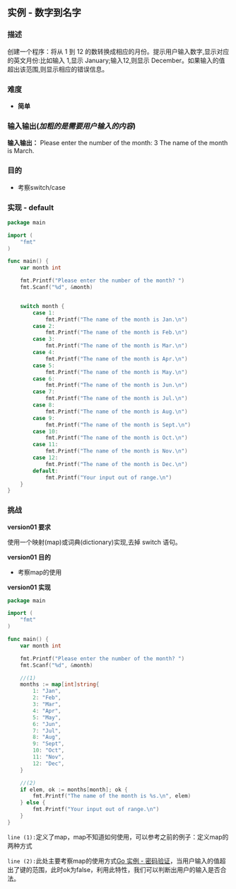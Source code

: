 ##  实例 - 数字到名字

### 描述

创建一个程序：将从 1 到 12 的数转换成相应的月份。提示用户输入数字,显示对应的英文月份:比如输入 1,显示 January;输入12,则显示 December。如果输入的值超出该范围,则显示相应的错误信息。


### 难度

- **简单**

### 输入输出(_加粗的是需要用户输入的内容_)

**输入输出：**
Please enter the number of the month: 3
The name of the month is March.

### 目的

- 考察switch/case

### 实现 - default


```go
package main

import (
	"fmt"
)

func main() {
	var month int

	fmt.Printf("Please enter the number of the month? ")
	fmt.Scanf("%d", &month)


	switch month {
		case 1:
			fmt.Printf("The name of the month is Jan.\n")
		case 2:
			fmt.Printf("The name of the month is Feb.\n")
		case 3:
			fmt.Printf("The name of the month is Mar.\n")
		case 4:
			fmt.Printf("The name of the month is Apr.\n")
		case 5:
			fmt.Printf("The name of the month is May.\n")
		case 6:
			fmt.Printf("The name of the month is Jun.\n")
		case 7:
			fmt.Printf("The name of the month is Jul.\n")
		case 8:
			fmt.Printf("The name of the month is Aug.\n")
		case 9:
			fmt.Printf("The name of the month is Sept.\n")
		case 10:
			fmt.Printf("The name of the month is Oct.\n")
		case 11:
			fmt.Printf("The name of the month is Nov.\n")
		case 12:
			fmt.Printf("The name of the month is Dec.\n")
		default:
			fmt.Printf("Your input out of range.\n")
	}
}

```


### 挑战

**version01 要求**

使用一个映射(map)或词典(dictionary)实现,去掉 switch 语句。

**version01 目的**

- 考察map的使用

**version01 实现**

```go
package main

import (
	"fmt"
)

func main() {
	var month int

	fmt.Printf("Please enter the number of the month? ")
	fmt.Scanf("%d", &month)

	//(1)
	months := map[int]string{
		1: "Jan",
		2: "Feb",
		3: "Mar",
		4: "Apr",
		5: "May",
		6: "Jun",
		7: "Jul",
		8: "Aug",
		9: "Sept",
		10: "Oct",
		11: "Nov",
		12: "Dec",
	}

	//(2)
	if elem, ok := months[month]; ok {
		fmt.Printf("The name of the month is %s.\n", elem)
	} else {
		fmt.Printf("Your input out of range.\n")
	}
}
```

`line (1):`定义了map，map不知道如何使用，可以参考之前的例子：定义map的两种方式

`line (2):`此处主要考察map的使用方式[Go 实例 - 密码验证](https://zhuanlan.zhihu.com/p/436402135)，当用户输入的值超出了键的范围，此时ok为false，利用此特性，我们可以判断出用户的输入是否合法。